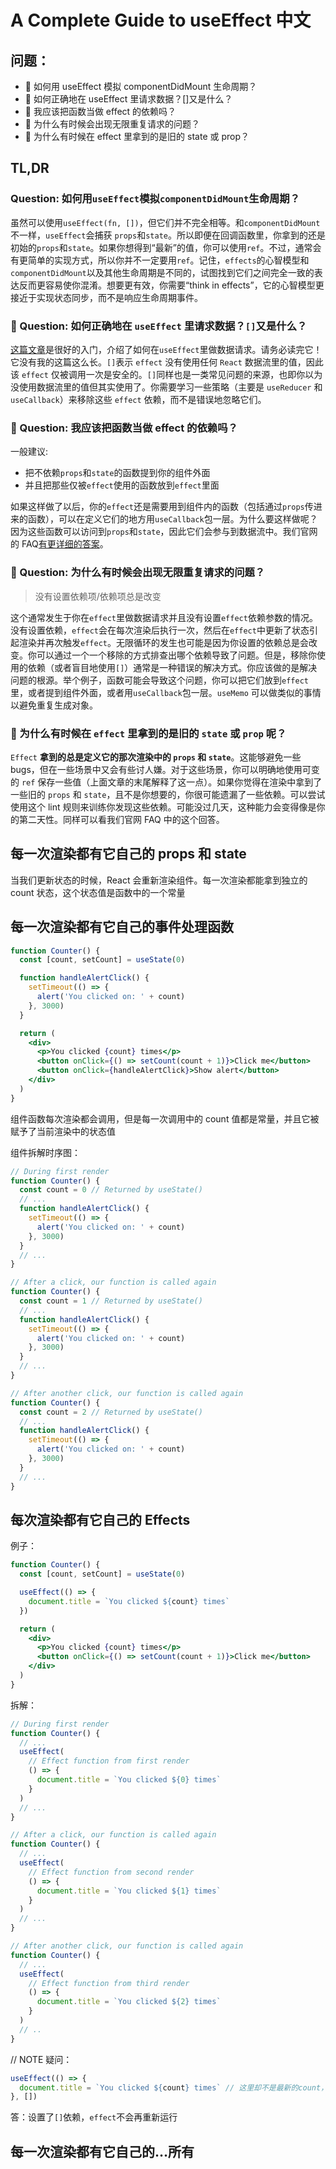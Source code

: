 # A Complete Guide to useEffect 中文

## 问题：

- 🤔 如何用 useEffect 模拟 componentDidMount 生命周期？
- 🤔 如何正确地在 useEffect 里请求数据？[]又是什么？
- 🤔 我应该把函数当做 effect 的依赖吗？
- 🤔 为什么有时候会出现无限重复请求的问题？
- 🤔 为什么有时候在 effect 里拿到的是旧的 state 或 prop？

## TL,DR

### Question: 如何用`useEffect`模拟`componentDidMount`生命周期？

虽然可以使用`useEffect(fn, [])`，但它们并不完全相等。和`componentDidMount`不一样，`useEffect`会捕获 `props`和`state`。所以即便在回调函数里，你拿到的还是初始的`props`和`state`。如果你想得到“最新”的值，你可以使用`ref`。不过，通常会有更简单的实现方式，所以你并不一定要用`ref`。记住，`effects`的心智模型和`componentDidMount`以及其他生命周期是不同的，试图找到它们之间完全一致的表达反而更容易使你混淆。想要更有效，你需要“think in effects”，它的心智模型更接近于实现状态同步，而不是响应生命周期事件。

### 🤔 Question: 如何正确地在 `useEffect` 里请求数据？`[]`又是什么？

[这篇文章](https://www.robinwieruch.de/react-hooks-fetch-data/)是很好的入门，介绍了如何在`useEffect`里做数据请求。请务必读完它！它没有我的这篇这么长。`[]`表示 `effect` 没有使用任何 `React` 数据流里的值，因此该 `effect` 仅被调用一次是安全的。`[]`同样也是一类常见问题的来源，也即你以为没使用数据流里的值但其实使用了。你需要学习一些策略（主要是 `useReducer` 和 `useCallback`）来移除这些 `effect` 依赖，而不是错误地忽略它们。

### 🤔 Question: 我应该把函数当做 effect 的依赖吗？

一般建议:

- 把不依赖`props`和`state`的函数提到你的组件外面
- 并且把那些仅被`effect`使用的函数放到`effect`里面

如果这样做了以后，你的`effect`还是需要用到组件内的函数（包括通过`props`传进来的函数），可以在定义它们的地方用`useCallback`包一层。为什么要这样做呢？因为这些函数可以访问到`props`和`state`，因此它们会参与到数据流中。我们官网的 FAQ[有更详细的答案](https://reactjs.org/docs/hooks-faq.html#is-it-safe-to-omit-functions-from-the-list-of-dependencies)。

### 🤔 Question: 为什么有时候会出现无限重复请求的问题？

> 没有设置依赖项/依赖项总是改变

这个通常发生于你在`effect`里做数据请求并且没有设置`effect`依赖参数的情况。没有设置依赖，`effect`会在每次渲染后执行一次，然后在`effect`中更新了状态引起渲染并再次触发`effect`。无限循环的发生也可能是因为你设置的依赖总是会改变。你可以通过一个一个移除的方式排查出哪个依赖导致了问题。但是，移除你使用的依赖（或者盲目地使用`[]`）通常是一种错误的解决方式。你应该做的是解决问题的根源。举个例子，函数可能会导致这个问题，你可以把它们放到`effect`里，或者提到组件外面，或者用`useCallback`包一层。`useMemo` 可以做类似的事情以避免重复生成对象。

### 🤔 为什么有时候在 `effect` 里拿到的是旧的 `state` 或 `prop` 呢？

`Effect` **拿到的总是定义它的那次渲染中的 `props` 和 `state`**。这能够避免一些 bugs，但在一些场景中又会有些讨人嫌。对于这些场景，你可以明确地使用可变的 `ref` 保存一些值（上面文章的末尾解释了这一点）。如果你觉得在渲染中拿到了一些旧的 `props` 和 `state`，且不是你想要的，你很可能遗漏了一些依赖。可以尝试使用这个 lint 规则来训练你发现这些依赖。可能没过几天，这种能力会变得像是你的第二天性。同样可以看我们官网 FAQ 中的这个回答。

## 每一次渲染都有它自己的 props 和 state

当我们更新状态的时候，React 会重新渲染组件。每一次渲染都能拿到独立的 count 状态，这个状态值是函数中的一个常量

## 每一次渲染都有它自己的事件处理函数

```jsx
function Counter() {
  const [count, setCount] = useState(0)

  function handleAlertClick() {
    setTimeout(() => {
      alert('You clicked on: ' + count)
    }, 3000)
  }

  return (
    <div>
      <p>You clicked {count} times</p>
      <button onClick={() => setCount(count + 1)}>Click me</button>
      <button onClick={handleAlertClick}>Show alert</button>
    </div>
  )
}
```

组件函数每次渲染都会调用，但是每一次调用中的 count 值都是常量，并且它被赋予了当前渲染中的状态值

组件拆解时序图：

```jsx
// During first render
function Counter() {
  const count = 0 // Returned by useState()
  // ...
  function handleAlertClick() {
    setTimeout(() => {
      alert('You clicked on: ' + count)
    }, 3000)
  }
  // ...
}

// After a click, our function is called again
function Counter() {
  const count = 1 // Returned by useState()
  // ...
  function handleAlertClick() {
    setTimeout(() => {
      alert('You clicked on: ' + count)
    }, 3000)
  }
  // ...
}

// After another click, our function is called again
function Counter() {
  const count = 2 // Returned by useState()
  // ...
  function handleAlertClick() {
    setTimeout(() => {
      alert('You clicked on: ' + count)
    }, 3000)
  }
  // ...
}
```

## 每次渲染都有它自己的 Effects

例子：

```jsx
function Counter() {
  const [count, setCount] = useState(0)

  useEffect(() => {
    document.title = `You clicked ${count} times`
  })

  return (
    <div>
      <p>You clicked {count} times</p>
      <button onClick={() => setCount(count + 1)}>Click me</button>
    </div>
  )
}
```

拆解：

```jsx
// During first render
function Counter() {
  // ...
  useEffect(
    // Effect function from first render
    () => {
      document.title = `You clicked ${0} times`
    }
  )
  // ...
}

// After a click, our function is called again
function Counter() {
  // ...
  useEffect(
    // Effect function from second render
    () => {
      document.title = `You clicked ${1} times`
    }
  )
  // ...
}

// After another click, our function is called again
function Counter() {
  // ...
  useEffect(
    // Effect function from third render
    () => {
      document.title = `You clicked ${2} times`
    }
  )
  // ..
}
```

// NOTE 疑问：

```jsx
useEffect(() => {
  document.title = `You clicked ${count} times` // 这里却不是最新的count，是因为加了依赖数组项的缘故吗
}, [])
```

答：设置了`[]`依赖，`effect`不会再重新运行

## 每一次渲染都有它自己的…所有
